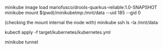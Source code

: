 minikube image load mariofusco/drools-quarkus-reliable:1.0-SNAPSHOT
minikube mount $(pwd)/minikubetmp:/mnt/data --uid 185 --gid 0

(checking the mount internal the node with)
minikube ssh
ls -la /mnt/data

kubectl apply -f target/kubernetes/kubernetes.yml

minikube tunnel

